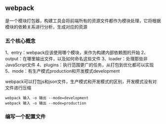 ## webpack
是一个模块打包器，构建工具会将前端所有的资源文件都作为模块处理，它将根据模块的依赖关系进行分析，生成对应的资源
### 五个核心概念
1、entry：webpack应该使用哪个模块，来作为构建内部依赖图的开始
2、output：在哪里输出文件，以及如何命名这些文件
3、loader：处理那些非JavaScript文件
4、plugins：执行范围更广的任务，从打包到优化都可以实现
5、mode：有生产模式production和开发模式development

webpack可以打包js和json文件，生产模式和开发模式的区别，开发模式没有对文件进行压缩
```
webpack 输入 -o 输出 --mode=development
webpack 输入 -o 输出 --mode=production
```

### 编写一个配置文件
